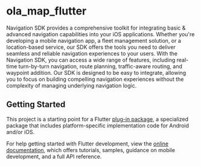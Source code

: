 # ola_map_flutter

Navigation SDK provides a comprehensive toolkit for integrating basic & advanced navigation capabilities into your iOS applications. Whether you're developing a mobile navigation app, a fleet management solution, or a location-based service, our SDK offers the tools you need to deliver seamless and reliable navigation experiences to your users. With the Navigation SDK, you can access a wide range of features, including real-time turn-by-turn navigation, route planning, traffic-aware routing, and waypoint addition. Our SDK is designed to be easy to integrate, allowing you to focus on building compelling navigation experiences without the complexity of managing underlying navigation logic.

## Getting Started

This project is a starting point for a Flutter
[plug-in package](https://flutter.dev/developing-packages/),
a specialized package that includes platform-specific implementation code for
Android and/or iOS.

For help getting started with Flutter development, view the
[online documentation](https://flutter.dev/docs), which offers tutorials,
samples, guidance on mobile development, and a full API reference.

